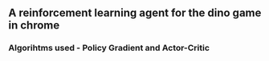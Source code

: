 ## A reinforcement learning agent for the dino game in chrome

### Algorihtms used - Policy Gradient and Actor-Critic
